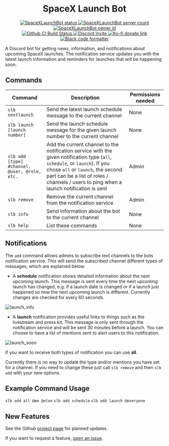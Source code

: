<h1 align="center" style="font-weight: bold">SpaceX Launch Bot</h1>

<p align="center">
    <a href="https://discordbots.org/bot/411618411169447950" >
        <img src="https://top.gg/api/widget/status/411618411169447950.svg?noavatar=true" alt="SpaceXLaunchBot status" />
    </a>
    <a href="https://top.gg/bot/411618411169447950" >
        <img src="https://top.gg/api/widget/servers/411618411169447950.svg?noavatar=true" alt="SpaceXLaunchBot server count" />
    </a>
    <a href="https://top.gg/bot/411618411169447950" >
        <img src="https://top.gg/api/widget/owner/411618411169447950.svg?noavatar=truee" alt="SpaceXLaunchBot owner id" />
    </a>
    <br/>
    <a href="https://github.com/r-spacex/SpaceXLaunchBot/actions">
        <img src="https://github.com/r-spacex/SpaceXLaunchBot/workflows/CI/badge.svg" alt="Github CI Build Status"/>
    </a>
    <a href="https://discord.com/oauth2/authorize?client_id=411618411169447950&scope=bot&permissions=19456">
        <img src="https://img.shields.io/badge/Discord-Bot%20Invite-blue.svg?style=flat&colorA=35383d" alt="Discord Invite"/>
    </a>
    <a href="https://ko-fi.com/M4M18XB1">
        <img src="https://img.shields.io/badge/Support%20Me-Ko--fi-orange.svg?style=flat&colorA=35383d" alt="Ko-fi donate link"/>
    </a>
    <a href="https://github.com/psf/black">
        <img src="https://img.shields.io/badge/Code%20Style-Black-000000.svg" alt="Black code formatter"/>
    </a>
</p>

A Discord bot for getting news, information, and notifications about upcoming SpaceX launches. The notification service updates you with the latest launch information and reminders for launches that will be happening soon.

## Commands

Command|Description|Permissions needed
---|---|---
`slb nextlaunch`|Send the latest launch schedule message to the current channel|None
`slb launch [launch number]`|Send the launch schedule message for the given launch number to the current channel|None
`slb add [type] #channel, @user, @role, etc.`|Add the current channel to the notification service with the given notification type (`all`, `schedule`, or `launch`). If you chose `all` or `launch`, the second part can be a list of roles / channels / users to ping when a launch notification is sent|Admin
`slb remove`|Remove the current channel from the notification service|Admin
`slb info`|Send information about the bot to the current channel|None
`slb help`|List these commands|None

## Notifications

The `add` command allows admins to subscribe text channels to the bots notification service. This will send the subscribed channel different types of messages, which are explained below.

- A **schedule** notification shows detailed information about the next upcoming launch. This message is sent every time the next upcoming launch has changed, e.g. if a launch date is changed or if a launch just happened so now the next upcoming launch is different. Currently changes are checked for every 60 seconds.

![launch_info](images/screenshots/launch_info.png)

- A **launch** notification provides useful links to things such as the livestream and press kit. This message is only sent through the notification service and will be sent 30 minutes before a launch. You can choose to have a list of mentions sent to alert users to this notification.

![launch_soon](images/screenshots/launch_soon.png)

If you want to receive both types of notification you can use **all**.

Currently there is no way to update the type and/or mentions you have set for a channel. If you need to change these just call `slb remove` and then `slb add` with your new options.

## Example Command Usage

`slb add all @me @elon`
`slb add schedule`
`slb add launch @everyone`

## New Features

See the Github [project page](https://github.com/r-spacex/SpaceXLaunchBot/projects/1) for planned updates.

If you want to request a feature, [open an issue](https://github.com/r-spacex/SpaceXLaunchBot/issues/new).
